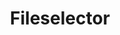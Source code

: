 ---
layout: pattern.njk
tags: 
    - legacy_it
    - legacy_components_it
    - page
key: fileselector-legacy_it
title: Fileselector
parent: components-legacy_it
image: legacy/overview/fileselector.webp
keywords: 
order: 100
availablelanguages: 
    - de
    - en
---